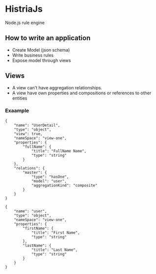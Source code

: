 # HistriaJs
Node.js rule engine

## How to write an application

- Create Model  (json schema)
- Write business rules
- Expose model through views 


## Views

- A view can't have aggregation relationships. 
- A view have own properties and compositions or references to other entities

### Exaample



```
{
    "name": "UserDetail",
    "type": "object",
    "view": true,
    "nameSpace": "view-one",
    "properties": {
        "fullName": {
            "title": "FullName Name",
            "type": "string"
        }
    },
    "relations": {
        "master": {
            "type": "hasOne",
            "model": "user",
            "aggregationKind": "composite"
        }
    }
}
```


```
{
    "name": "user",
    "type": "object",
    "nameSpace": "view-one",
    "properties": {
        "firstName": {
            "title": "First Name",
            "type": "string"
        },
        "lastName": {
            "title": "Last Name",
            "type": "string"
        }
    }
}
```





